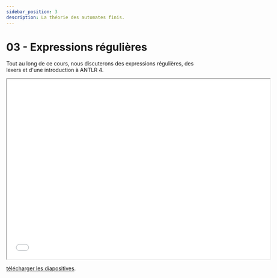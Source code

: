 ```yaml
---
sidebar_position: 3
description: La théorie des automates finis.
---
```


# 03 - Expressions régulières

Tout au long de ce cours, nous discuterons des expressions régulières, des lexers et d'une introduction à ANTLR 4.

<iframe src="/cours/2024/alf_3.pdf" loading="lazy" width="700" height="480">
    Impossible d'afficher le fichier pdf
</iframe>

<a href="/cours/2024/alf_3.pdf">télécharger les diapositives</a>.
